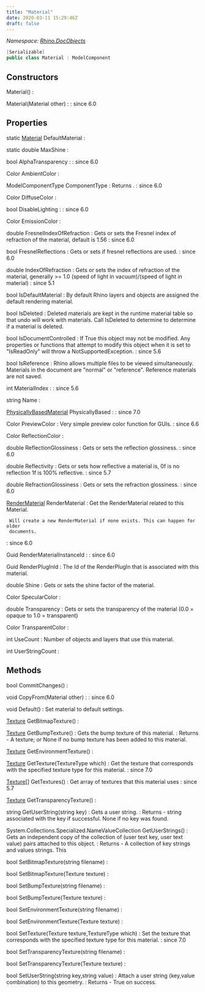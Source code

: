 ```yaml
---
title: "Material"
date: 2020-03-11 15:29:46Z
draft: false
---
```


*Namespace: [Rhino.DocObjects](../)*

```cs
[Serializable]
public class Material : ModelComponent
```
## Constructors

Material()
: 

Material(Material other)
: 
: since 6.0
## Properties

static [Material](/rhinocommon/rhino/render/changequeue/material/) DefaultMaterial
: 

static double MaxShine
: 

bool AlphaTransparency
: 
: since 6.0

Color AmbientColor
: 

ModelComponentType ComponentType
: Returns .
: since 6.0

Color DiffuseColor
: 

bool DisableLighting
: 
: since 6.0

Color EmissionColor
: 

double FresnelIndexOfRefraction
: Gets or sets the Fresnel index of refraction of the material,
     default is 1.56
: since 6.0

bool FresnelReflections
: Gets or sets if fresnel reflections are used.
: since 6.0

double IndexOfRefraction
: Gets or sets the index of refraction of the material, generally
     >= 1.0 (speed of light in vacuum)/(speed of light in material)
: since 5.1

bool IsDefaultMaterial
: By default Rhino layers and objects are assigned the default rendering material.

bool IsDeleted
: Deleted materials are kept in the runtime material table so that undo
     will work with materials.  Call IsDeleted to determine to determine if
     a material is deleted.

bool IsDocumentControlled
: If True this object may not be modified. Any properties or functions that attempt
     to modify this object when it is set to "IsReadOnly" will throw a NotSupportedException.
: since 5.6

bool IsReference
: Rhino allows multiple files to be viewed simultaneously. Materials in the
     document are "normal" or "reference". Reference materials are not saved.

int MaterialIndex
: 
: since 5.6

string Name
: 

[PhysicallyBasedMaterial](/rhinocommon/rhino/render/physicallybasedmaterial/) PhysicallyBased
: 
: since 7.0

Color PreviewColor
: Very simple preview color function for GUIs.
: since 6.6

Color ReflectionColor
: 

double ReflectionGlossiness
: Gets or sets the reflection glossiness.
: since 6.0

double Reflectivity
: Gets or sets how reflective a material is, 0f is no reflection
     1f is 100% reflective.
: since 5.7

double RefractionGlossiness
: Gets or sets the refraction glossiness.
: since 6.0

[RenderMaterial](/rhinocommon/rhino/render/rendermaterial/) RenderMaterial
: Get the RenderMaterial related to this Material.
     
     Will create a new RenderMaterial if none exists. This can happen for older
     documents.
: since 6.0

Guid RenderMaterialInstanceId
: 
: since 6.0

Guid RenderPlugInId
: The Id of the RenderPlugIn that is associated with this material.

double Shine
: Gets or sets the shine factor of the material.

Color SpecularColor
: 

double Transparency
: Gets or sets the transparency of the material (0.0 = opaque to 1.0 = transparent)

Color TransparentColor
: 

int UseCount
: Number of objects and layers that use this material.

int UserStringCount
: 
## Methods

bool CommitChanges()
: 

void CopyFrom(Material other)
: 
: since 6.0

void Default()
: Set material to default settings.

[Texture](/rhinocommon/rhino/docobjects/texture/) GetBitmapTexture()
: 

[Texture](/rhinocommon/rhino/docobjects/texture/) GetBumpTexture()
: Gets the bump texture of this material.
: Returns - A texture; or None if no bump texture has been added to this material.

[Texture](/rhinocommon/rhino/docobjects/texture/) GetEnvironmentTexture()
: 

[Texture](/rhinocommon/rhino/docobjects/texture/) GetTexture(TextureType which)
: Get the texture that corresponds with the specified texture type for this material.
: since 7.0

[Texture](/rhinocommon/rhino/docobjects/texture/)[] GetTextures()
: Get array of textures that this material uses
: since 5.7

[Texture](/rhinocommon/rhino/docobjects/texture/) GetTransparencyTexture()
: 

string GetUserString(string key)
: Gets a user string.
: Returns - string associated with the key if successful. None if no key was found.

System.Collections.Specialized.NameValueCollection GetUserStrings()
: Gets an independent copy of the collection of (user text key, user text value) pairs attached to this object.
: Returns - A collection of key strings and values strings. This

bool SetBitmapTexture(string filename)
: 

bool SetBitmapTexture(Texture texture)
: 

bool SetBumpTexture(string filename)
: 

bool SetBumpTexture(Texture texture)
: 

bool SetEnvironmentTexture(string filename)
: 

bool SetEnvironmentTexture(Texture texture)
: 

bool SetTexture(Texture texture,TextureType which)
: Set the texture that corresponds with the specified texture type for this material.
: since 7.0

bool SetTransparencyTexture(string filename)
: 

bool SetTransparencyTexture(Texture texture)
: 

bool SetUserString(string key,string value)
: Attach a user string (key,value combination) to this geometry.
: Returns - True on success.
